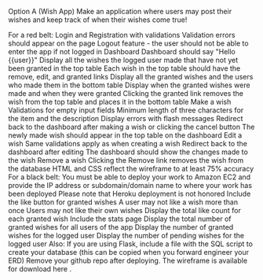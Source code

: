 Option A (Wish App)
Make an application where users may post their wishes and keep track of when their wishes come true!


For a red belt:
Login and Registration with validations
Validation errors should appear on the page
Logout feature - the user should not be able to enter the app if not logged in
Dashboard
Dashboard should say "Hello {{user}}"
Display all the wishes the logged user made that have not yet been granted in the top table
Each wish in the top table should have the remove, edit, and granted links
Display all the granted wishes and the users who made them in the bottom table
Display when the granted wishes were made and when they were granted
Clicking the granted link removes the wish from the top table and places it in the bottom table
Make a wish
Validations for empty input fields
Minimum length of three characters for the item and the description
Display errors with flash messages
Redirect back to the dashboard after making a wish or clicking the cancel button
The newly made wish should appear in the top table on the dashboard
Edit a wish
Same validations apply as when creating a wish
Redirect back to the dashboard after editing
The dashboard should show the changes made to the wish
Remove a wish
Clicking the Remove link removes the wish from the database
HTML and CSS reflect the wireframe to at least 75% accuracy
For a black belt:
You must be able to deploy your work to Amazon EC2 and provide the IP address or subdomain/domain name to where your work has been deployed
 Please note that Heroku deployment is not honored
Include the like button for granted wishes
A user may not like a wish more than once
Users may not like their own wishes
Display the total like count for each granted wish
Include the stats page
Display the total number of granted wishes for all users of the app
Display the number of granted wishes for the logged user
Display the number of pending wishes for the logged user
Also:
If you are using Flask, include a file with the SQL script to create your database (this can be copied when you forward engineer your ERD)
Remove your github repo after deploying.
The wireframe is available for download here .
